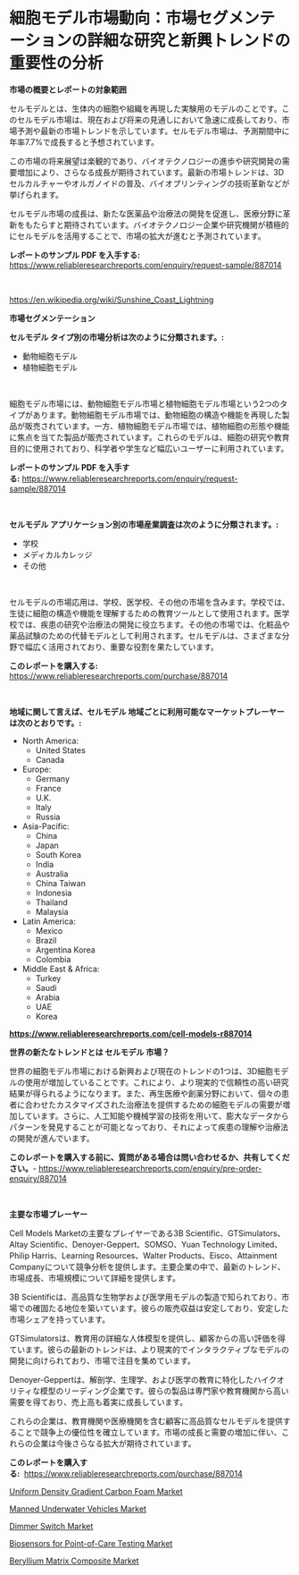 <p><h1>細胞モデル市場動向：市場セグメンテーションの詳細な研究と新興トレンドの重要性の分析</h1></p><p><strong>市場の概要とレポートの対象範囲</strong></p>
<p><p>セルモデルとは、生体内の細胞や組織を再現した実験用のモデルのことです。このセルモデル市場は、現在および将来の見通しにおいて急速に成長しており、市場予測や最新の市場トレンドを示しています。セルモデル市場は、予測期間中に年率7.7%で成長すると予想されています。</p><p>この市場の将来展望は楽観的であり、バイオテクノロジーの進歩や研究開発の需要増加により、さらなる成長が期待されています。最新の市場トレンドは、3Dセルカルチャーやオルガノイドの普及、バイオプリンティングの技術革新などが挙げられます。</p><p>セルモデル市場の成長は、新たな医薬品や治療法の開発を促進し、医療分野に革新をもたらすと期待されています。バイオテクノロジー企業や研究機関が積極的にセルモデルを活用することで、市場の拡大が進むと予測されています。</p></p>
<p><strong>レポートのサンプル PDF を入手する:</strong> <a href="https://www.reliableresearchreports.com/enquiry/request-sample/887014">https://www.reliableresearchreports.com/enquiry/request-sample/887014</a></p>
<p>&nbsp;</p>
<p><a href="https://en.wikipedia.org/wiki/Sunshine_Coast_Lightning">https://en.wikipedia.org/wiki/Sunshine_Coast_Lightning</a></p>
<p><strong>市場セグメンテーション</strong></p>
<p><strong>セルモデル タイプ別の市場分析は次のように分類されます。:</strong></p>
<p><ul><li>動物細胞モデル</li><li>植物細胞モデル</li></ul></p>
<p>&nbsp;</p>
<p><p>細胞モデル市場には、動物細胞モデル市場と植物細胞モデル市場という2つのタイプがあります。動物細胞モデル市場では、動物細胞の構造や機能を再現した製品が販売されています。一方、植物細胞モデル市場では、植物細胞の形態や機能に焦点を当てた製品が販売されています。これらのモデルは、細胞の研究や教育目的に使用されており、科学者や学生など幅広いユーザーに利用されています。</p></p>
<p><strong>レポートのサンプル PDF を入手する:</strong>&nbsp;<a href="https://www.reliableresearchreports.com/enquiry/request-sample/887014">https://www.reliableresearchreports.com/enquiry/request-sample/887014</a></p>
<p>&nbsp;</p>
<p><strong> セルモデル アプリケーション別の市場産業調査は次のように分類されます。:</strong></p>
<p><ul><li>学校</li><li>メディカルカレッジ</li><li>その他</li></ul></p>
<p>&nbsp;</p>
<p><p>セルモデルの市場応用は、学校、医学校、その他の市場を含みます。学校では、生徒に細胞の構造や機能を理解するための教育ツールとして使用されます。医学校では、疾患の研究や治療法の開発に役立ちます。その他の市場では、化粧品や薬品試験のための代替モデルとして利用されます。セルモデルは、さまざまな分野で幅広く活用されており、重要な役割を果たしています。</p></p>
<p><strong>このレポートを購入する:</strong>&nbsp; <a href="https://www.reliableresearchreports.com/purchase/887014">https://www.reliableresearchreports.com/purchase/887014</a></p>
<p>&nbsp;</p>
<p><strong>地域に関して言えば、セルモデル 地域ごとに利用可能なマーケットプレーヤーは次のとおりです。:</strong></p>
<p><ul>
    <li>
        North America:
        <ul>
            <li>United States</li>
            <li>Canada</li>
        </ul>
    </li>
    <li>
        Europe:
        <ul>
            <li>Germany</li>
            <li>France</li>
            <li>U.K.</li>
            <li>Italy</li>
            <li>Russia</li>
        </ul>
    </li>
    <li>
        Asia-Pacific:
        <ul>
            <li>China</li>
            <li>Japan</li>
            <li>South Korea</li>
            <li>India</li>
            <li>Australia</li>
            <li>China Taiwan</li>
            <li>Indonesia</li>
            <li>Thailand</li>
            <li>Malaysia</li>
        </ul>
    </li>
    <li>
        Latin America:
        <ul>
            <li>Mexico</li>
            <li>Brazil</li>
            <li>Argentina Korea</li>
            <li>Colombia</li>
        </ul>
    </li>
    <li>
        Middle East & Africa:
        <ul>
            <li>Turkey</li>
            <li>Saudi</li>
            <li>Arabia</li>
            <li>UAE</li>
            <li>Korea</li>
        </ul>
    </li>
    </ul></p>
<p><strong><a href="https://www.reliableresearchreports.com/cell-models-r887014">https://www.reliableresearchreports.com/cell-models-r887014</a></strong>&nbsp;</p>
<p><strong>世界の新たなトレンドとは セルモデル 市場？</strong></p>
<p><p>世界の細胞モデル市場における新興および現在のトレンドの1つは、3D細胞モデルの使用が増加していることです。これにより、より現実的で信頼性の高い研究結果が得られるようになります。また、再生医療や創薬分野において、個々の患者に合わせたカスタマイズされた治療法を提供するための細胞モデルの需要が増加しています。さらに、人工知能や機械学習の技術を用いて、膨大なデータからパターンを発見することが可能となっており、それによって疾患の理解や治療法の開発が進んでいます。</p></p>
<p><strong>このレポートを購入する前に、質問がある場合は問い合わせるか、共有してください。</strong>- <a href="https://www.reliableresearchreports.com/enquiry/pre-order-enquiry/887014">https://www.reliableresearchreports.com/enquiry/pre-order-enquiry/887014</a></p>
<p>&nbsp;</p>
<p><strong>主要な市場プレーヤー</strong></p>
<p><p>Cell Models Marketの主要なプレイヤーである3B Scientific、GTSimulators、Altay Scientific、Denoyer-Geppert、SOMSO、Yuan Technology Limited、Philip Harris、Learning Resources、Walter Products、Eisco、Attainment Companyについて競争分析を提供します。主要企業の中で、最新のトレンド、市場成長、市場規模について詳細を提供します。</p><p>3B Scientificは、高品質な生物学および医学用モデルの製造で知られており、市場での確固たる地位を築いています。彼らの販売収益は安定しており、安定した市場シェアを持っています。</p><p>GTSimulatorsは、教育用の詳細な人体模型を提供し、顧客からの高い評価を得ています。彼らの最新のトレンドは、より現実的でインタラクティブなモデルの開発に向けられており、市場で注目を集めています。</p><p>Denoyer-Geppertは、解剖学、生理学、および医学の教育に特化したハイクオリティな模型のリーディング企業です。彼らの製品は専門家や教育機関から高い需要を得ており、売上高も着実に成長しています。</p><p>これらの企業は、教育機関や医療機関を含む顧客に高品質なセルモデルを提供することで競争上の優位性を確立しています。市場の成長と需要の増加に伴い、これらの企業は今後さらなる拡大が期待されています。</p></p>
<p><strong>このレポートを購入する:</strong>&nbsp;&nbsp;<a href="https://www.reliableresearchreports.com/purchase/887014">https://www.reliableresearchreports.com/purchase/887014</a></p>
<p><p><a href="https://github.com/DarrenSipes1990/Market-Research-Report-List-2/blob/main/uniform-density-gradient-carbon-foam-market.md">Uniform Density Gradient Carbon Foam Market</a></p><p><a href="https://www.linkedin.com/pulse/global-manned-underwater-vehicles-market-product-type-application-mbaae?trackingId=bMN%2F3wNvrUAynSgzG5D09w%3D%3D">Manned Underwater Vehicles Market</a></p><p><a href="https://www.linkedin.com/pulse/global-dimmer-switch-market-product-type-application-region-yx8xe?trackingId=eqWzNy%2FMr2RK6qWqDb5j5Q%3D%3D">Dimmer Switch Market</a></p><p><a href="https://issuu.com/reportprime-2/docs/biosensors-for-point-of-care-testing-market-size-2">Biosensors for Point-of-Care Testing Market</a></p><p><a href="https://github.com/kmatchooka/Market-Research-Report-List-1/blob/main/beryllium-matrix-composite-market.md">Beryllium Matrix Composite Market</a></p></p>
